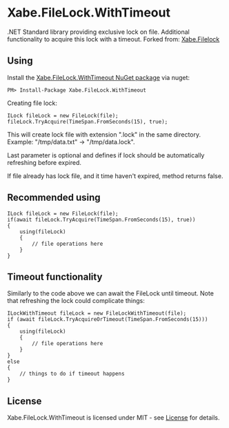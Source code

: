 # Xabe.FileLock.WithTimeout

.NET Standard library providing exclusive lock on file. Additional functionality to acquire this lock with a timeout. Forked from: [Xabe.Filelock](https://github.com/tomaszzmuda/Xabe.FileLock)

## Using ##

Install the [Xabe.FileLock.WithTimeout NuGet package](https://www.nuget.org/packages/Xabe.FileLock.WithTimeout "") via nuget:

	PM> Install-Package Xabe.FileLock.WithTimeout
	
Creating file lock:

	ILock fileLock = new FileLock(file);
	fileLock.TryAcquire(TimeSpan.FromSeconds(15), true);
	
This will create lock file with extension ".lock" in the same directory. Example: "/tmp/data.txt" -> "/tmp/data.lock".

Last parameter is optional and defines if lock should be automatically refreshing before expired.

If file already has lock file, and it time haven't expired, method returns false.

## Recommended using ##

	ILock fileLock = new FileLock(file);
	if(await fileLock.TryAcquire(TimeSpan.FromSeconds(15), true))
	{
		using(fileLock)
		{
			// file operations here
		}
	}
	
## Timeout functionality

Similarly to the code above we can await the FileLock until timeout. Note that refreshing the lock could complicate things:

    ILockWithTimeout fileLock = new FileLockWithTimeout(file);
    if (await fileLock.TryAcquireOrTimeout(TimeSpan.FromSeconds(15)))
    {
        using(fileLock)
        {
            // file operations here
        }
    }
    else
    {
        // things to do if timeout happens
    }
	
## License ## 

Xabe.FileLock.WithTimeout is licensed under MIT - see [License](LICENSE.md) for details.
